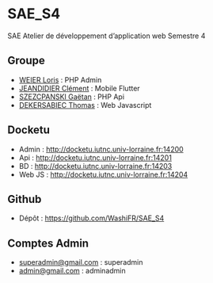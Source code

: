 # SAE_S4
SAE Atelier de développement d’application web Semestre 4
## Groupe
* [WEIER Loris](https://github.com/WashiFR) : PHP Admin
* [JEANDIDIER Clément](https://github.com/KiSsWave) : Mobile Flutter
* [SZEZCPANSKI Gaëtan](https://github.com/Gaetan66) : PHP Api
* [DEKERSABIEC Thomas](https://github.com/dekersab3u) : Web Javascript

## Docketu
* Admin : http://docketu.iutnc.univ-lorraine.fr:14200
* Api : http://docketu.iutnc.univ-lorraine.fr:14201
* BD : http://docketu.iutnc.univ-lorraine.fr:14203
* Web JS : http://docketu.iutnc.univ-lorraine.fr:14204

## Github

* Dépôt : https://github.com/WashiFR/SAE_S4

## Comptes Admin

* superadmin@gmail.com : superadmin
* admin@gmail.com : adminadmin
